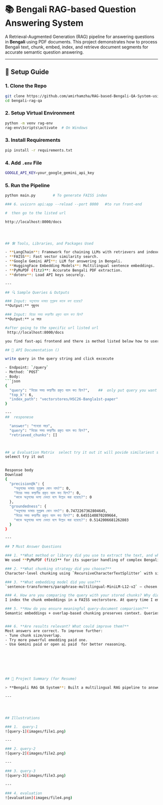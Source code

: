 
# 📚 Bengali RAG-based Question Answering System

A Retrieval-Augmented Generation (RAG) pipeline for answering questions in **Bengali** using PDF documents. This project demonstrates how to process Bengali text, chunk, embed, index, and retrieve document segments for accurate semantic question answering.

---

## 🚀 Setup Guide

### 1. Clone the Repo
```bash
git clone https://github.com/amirhamzha/RAG-based-Bengali-QA-System-using-Gemini-FAISS.git
cd bengali-rag-qa
```

### 2. Setup Virtual Environment
```bash
python -m venv rag-env
rag-env\Scripts\activate  # On Windows
```

### 3. Install Requirements
```bash
pip install -r requirements.txt
```

### 4. Add `.env` File
```bash
GOOGLE_API_KEY=your_google_gemini_api_key
```

### 5. Run the Pipeline
```bash
python main.py        # To generate FAISS index

### 6. uvicorn api:app --reload --port 8000   #to run front-end

#  then go to the listed url 

http://localhost:8000/docs




## 🛠️ Tools, Libraries, and Packages Used

- **LangChain**: Framework for chaining LLMs with retrievers and indexes.
- **FAISS**: Fast vector similarity search.
- **Google Gemini API**: LLM for answering in Bengali.
- **HuggingFace Embedding Models**: Multilingual sentence embeddings.
- **PyMuPDF (fitz)**: Accurate Bengali PDF extraction.
- **dotenv**: Load API keys securely.

---

## 🔍 Sample Queries & Outputs

### Input: অনুপমের ভাষায় সুপুরুষ কাকে বলা হয়েছে?
**Output:** শুম্ভুনাথ

### Input: বিয়ের সময় কল্যাণীর প্রকৃত বয়স কত ছিল?
**Output:** ১৫ বছর

#after going to the specific url listed url 
 http://localhost:8000/docs

you find fast-api frontend and there is method listed below how to user input 

## 📖 API Documentation ()

write query in the query string and click excecute

- Endpoint: `/query`
- Method: `POST`
- Body:
```json
{
  "query": "বিয়ের সময় কল্যাণীর প্রকৃত বয়স কত ছিল?",    ##  only put query you want search top k and index are alrady given 
  "top_k": 6,
  "index_path": "vectorstores/HSC26-Bangla1st-paper"
}

---
##  responese 

  "answer": "পনেরো বছর",
  "query": "বিয়ের সময় কল্যাণীর প্রকৃত বয়স কত ছিল?",
  "retrieved_chunks": []



## 📊 Evaluation Matrix  select try it out it will povide similariest score of preselect queries and also for test cases
seleect try it out 

	
Response body
Download
{
  "precision@k": {
    "অনুপমের ভাষায় সুপুরুষ কোন নাম?": 0,
    "বিয়ের সময় কল্যাণীর প্রকৃত বয়স কত ছিল?": 0,
    "কাকে অনুপমের ভাগ্য দেবতা বলে উল্লেখ করা হয়েছে?": 0
  },
  "groundedness": {
    "অনুপমের ভাষায় সুপুরুষ কোন নাম?": 0.7472267362804645,
    "বিয়ের সময় কল্যাণীর প্রকৃত বয়স কত ছিল?": 0.6455140870209664,
    "কাকে অনুপমের ভাগ্য দেবতা বলে উল্লেখ করা হয়েছে?": 0.5142006681262803
  }
}

---

## ❓ Must Answer Questions

### 1. **What method or library did you use to extract the text, and why?**
We used **PyMuPDF (fitz)** for its superior handling of complex Bengali fonts and layouts. Standard extractors like PyPDF2 missed important glyphs.

### 2. **What chunking strategy did you choose?**
Character-level chunking using `RecursiveCharacterTextSplitter` with size = 5000 and overlap = 1100. This ensures semantic continuity in low-resource languages.

### 3. **What embedding model did you use?**
`sentence-transformers/paraphrase-multilingual-MiniLM-L12-v2` — chosen for its lightweight footprint and strong performance across many languages including Bengali.

### 4. How are you comparing the query with your stored chunks? Why did you choose this similarity method and storage setup?
I index the chunk embeddings in a FAISS vectorstore. At query time I embed the question identically, then run a cosine‑similarity nearest‑neighbor search. FAISS gives millisecond lookups, and cosine similarity is ideal for direction‑based comparisons in embedding space.

### 5. **How do you ensure meaningful query-document comparison?**
Semantic embeddings + overlap-based chunking preserves context. Queries are matched to top-K relevant chunks before LLM processing.If a query is too vague (e.g. “age”), the top similarities will all be low—you can detect that via a threshold and then prompt for clarification or fall back to a simple keyword search.


### 6. **Are results relevant? What could improve them?**
Most answers are correct. To improve further:
- Tune chunk size/overlap.
- Try more powerful emedding paid one.
- Use Gemini paid or open ai paid  for better reasoning.







## 📌 Project Summary (for Resume)

> **Bengali RAG QA System**: Built a multilingual RAG pipeline to answer factual questions from Bengali literature using Gemini and HuggingFace embeddings. PDF to FAISS indexing, retrieval + LLM-based response. Used in education/NLP domains.

---




## Illustrations

### 1.  query-1
![query-1](images/file1.png)

---

### 2. query-2 
![query-2](images/file2.png)

---

### 3. query-3  
![query-3](images/file3.png)

---

### 4. evaluation  
![evaluation](images/file4.png)
